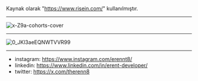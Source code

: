  Kaynak olarak "https://www.risein.com/" kullanılmıştır.

******************************************************************************************************************************
![x-Z9a-cohorts-cover](https://github.com/erent8/Scroll-Build-Bootcamp/assets/86615310/98a06c7a-ddd4-47d2-818f-90c04056403d)
                                                                                                                           
******************************************************************************************************************************

![0_JKl3aeEQNWTVVR99](https://github.com/erent8/Scroll-Build-Bootcamp/assets/86615310/3c5601dc-a2ce-4a33-afa0-43884233f3ce) 

******************************************************************************************************************************

- instagram: https://www.instagram.com/erennt8/
- linkedin: https://www.linkedin.com/in/erent-developer/
- twitter: https://x.com/therenn8

